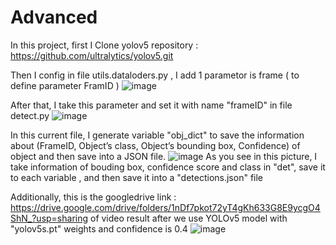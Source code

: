# Advanced
In this project, first I Clone yolov5 repository : https://github.com/ultralytics/yolov5.git

Then I config in file utils.dataloders.py , I add 1 parametor is frame ( to define parameter FramID )
![image](https://github.com/RyanPham19092002/Advanced/assets/122810752/7ed8f35e-9520-4afb-9b00-9dada15308bc)

After that, I take this parameter and set it with name "frameID" in file detect.py
![image](https://github.com/RyanPham19092002/Advanced/assets/122810752/f3e14de7-a551-45d2-8ab3-4877c2b1f5fa)

In this current file, I generate variable "obj_dict" to save the information about (FrameID, Object’s class, Object’s bounding box, Confidence) of object and then save into a JSON file.
![image](https://github.com/RyanPham19092002/Advanced/assets/122810752/27f1757b-a4b5-4d84-a6f5-c2fac4bb50c2)
As you see in this picture, I take information of bouding box, confidence score and class in "det", save it to each variable , and then save it into a "detections.json" file

Additionally, this is the googledrive link : https://drive.google.com/drive/folders/1nDf7pkot72yT4gKh633G8E9ycgO4ShN_?usp=sharing
of video result after we use YOLOv5 model with "yolov5s.pt" weights and confidence is 0.4
![image](https://github.com/RyanPham19092002/Advanced/assets/122810752/a675df0e-25d3-49b4-b83f-f7c1b3bdd3cf)
